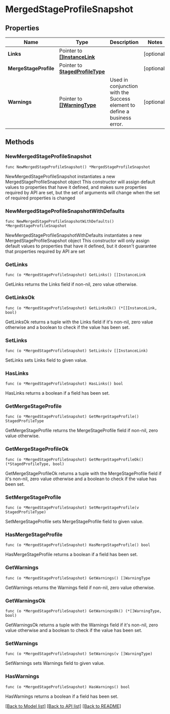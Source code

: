 # MergedStageProfileSnapshot

## Properties

Name | Type | Description | Notes
------------ | ------------- | ------------- | -------------
**Links** | Pointer to [**[]InstanceLink**](InstanceLink.md) |  | [optional] 
**MergeStageProfile** | Pointer to [**StagedProfileType**](StagedProfileType.md) |  | [optional] 
**Warnings** | Pointer to [**[]WarningType**](WarningType.md) | Used in conjunction with the Success element to define a business error. | [optional] 

## Methods

### NewMergedStageProfileSnapshot

`func NewMergedStageProfileSnapshot() *MergedStageProfileSnapshot`

NewMergedStageProfileSnapshot instantiates a new MergedStageProfileSnapshot object
This constructor will assign default values to properties that have it defined,
and makes sure properties required by API are set, but the set of arguments
will change when the set of required properties is changed

### NewMergedStageProfileSnapshotWithDefaults

`func NewMergedStageProfileSnapshotWithDefaults() *MergedStageProfileSnapshot`

NewMergedStageProfileSnapshotWithDefaults instantiates a new MergedStageProfileSnapshot object
This constructor will only assign default values to properties that have it defined,
but it doesn't guarantee that properties required by API are set

### GetLinks

`func (o *MergedStageProfileSnapshot) GetLinks() []InstanceLink`

GetLinks returns the Links field if non-nil, zero value otherwise.

### GetLinksOk

`func (o *MergedStageProfileSnapshot) GetLinksOk() (*[]InstanceLink, bool)`

GetLinksOk returns a tuple with the Links field if it's non-nil, zero value otherwise
and a boolean to check if the value has been set.

### SetLinks

`func (o *MergedStageProfileSnapshot) SetLinks(v []InstanceLink)`

SetLinks sets Links field to given value.

### HasLinks

`func (o *MergedStageProfileSnapshot) HasLinks() bool`

HasLinks returns a boolean if a field has been set.

### GetMergeStageProfile

`func (o *MergedStageProfileSnapshot) GetMergeStageProfile() StagedProfileType`

GetMergeStageProfile returns the MergeStageProfile field if non-nil, zero value otherwise.

### GetMergeStageProfileOk

`func (o *MergedStageProfileSnapshot) GetMergeStageProfileOk() (*StagedProfileType, bool)`

GetMergeStageProfileOk returns a tuple with the MergeStageProfile field if it's non-nil, zero value otherwise
and a boolean to check if the value has been set.

### SetMergeStageProfile

`func (o *MergedStageProfileSnapshot) SetMergeStageProfile(v StagedProfileType)`

SetMergeStageProfile sets MergeStageProfile field to given value.

### HasMergeStageProfile

`func (o *MergedStageProfileSnapshot) HasMergeStageProfile() bool`

HasMergeStageProfile returns a boolean if a field has been set.

### GetWarnings

`func (o *MergedStageProfileSnapshot) GetWarnings() []WarningType`

GetWarnings returns the Warnings field if non-nil, zero value otherwise.

### GetWarningsOk

`func (o *MergedStageProfileSnapshot) GetWarningsOk() (*[]WarningType, bool)`

GetWarningsOk returns a tuple with the Warnings field if it's non-nil, zero value otherwise
and a boolean to check if the value has been set.

### SetWarnings

`func (o *MergedStageProfileSnapshot) SetWarnings(v []WarningType)`

SetWarnings sets Warnings field to given value.

### HasWarnings

`func (o *MergedStageProfileSnapshot) HasWarnings() bool`

HasWarnings returns a boolean if a field has been set.


[[Back to Model list]](../README.md#documentation-for-models) [[Back to API list]](../README.md#documentation-for-api-endpoints) [[Back to README]](../README.md)


